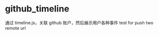 github_timeline
===============

  通过 timeline.js，关联 github 账户，然后展示用户各种事件
  test for push two remote url
